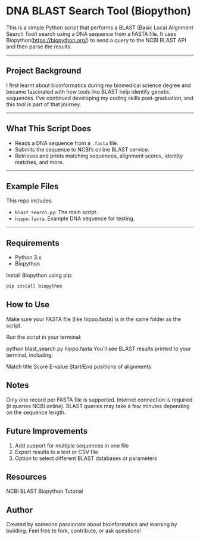 #  DNA BLAST Search Tool (Biopython)

This is a simple Python script that performs a BLAST (Basic Local Alignment Search Tool) search using a DNA sequence from a FASTA file. It uses Biopython(https://biopython.org/) to send a query to the NCBI BLAST API and then parse the results.

---

##  Project Background

I first learnt about bioinformatics during my biomedical science degree and became fascinated with how tools like BLAST help identify genetic sequences. I’ve continued developing my coding skills post-graduation, and this tool is part of that journey.

---

##  What This Script Does

- Reads a DNA sequence from a `.fasta` file.
- Submits the sequence to NCBI’s online BLAST service.
- Retrieves and prints matching sequences, alignment scores, identity matches, and more.

---

##  Example Files

This repo includes:
- `blast_search.py`: The main script.
- `hippo.fasta`: Example DNA sequence for testing.

---

##  Requirements

- Python 3.x
- Biopython

Install Biopython using pip:

```bash
pip install biopython
```

## How to Use

Make sure your FASTA file (like hippo.fasta) is in the same folder as the script.

Run the script in your terminal:

python blast_search.py hippo.fasta
You’ll see BLAST results printed to your terminal, including:

Match title
Score
E-value
Start/End positions of alignments
  
 ## Notes

Only one record per FASTA file is supported.
Internet connection is required (it queries NCBI online).
BLAST queries may take a few minutes depending on the sequence length.
## Future Improvements

1. Add support for multiple sequences in one file
2. Export results to a text or CSV file
3. Option to select different BLAST databases or parameters

## Resources

NCBI BLAST
Biopython Tutorial
## Author

Created by someone passionate about bioinformatics and learning by building.
Feel free to fork, contribute, or ask questions!
